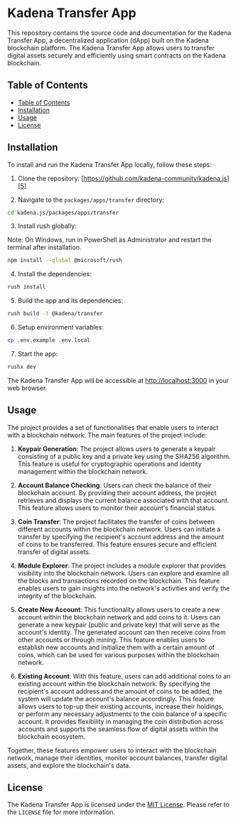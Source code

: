 # Kadena Transfer App

This repository contains the source code and documentation for the Kadena
Transfer App, a decentralized application (dApp) built on the Kadena blockchain
platform. The Kadena Transfer App allows users to transfer digital assets
securely and efficiently using smart contracts on the Kadena blockchain.

## Table of Contents

- [Table of Contents][1]
- [Installation][2]
- [Usage][3]
- [License][4]

## Installation

To install and run the Kadena Transfer App locally, follow these steps:

1.  Clone the repository: [https://github.com/kadena-community/kadena.js][5]

2.  Navigate to the `packages/apps/transfer` directory:

```bash
cd kadena.js/packages/apps/transfer
```

3.  Install rush globally:

Note: On Windows, run in PowerShell as Administrator and restart the terminal
after installation.

```bash
npm install --global @microsoft/rush
```

4.  Install the dependencies:

```bash
rush install
```

5.  Build the app and its dependencies:

```bash
rush build -t @kadena/transfer
```

6.  Setup environment variables:

```bash
cp .env.example .env.local
```

7.  Start the app:

```bash
rushx dev
```

The Kadena Transfer App will be accessible at [http://localhost:3000][6] in your
web browser.

## Usage

The project provides a set of functionalities that enable users to interact with
a blockchain network. The main features of the project include:

1.  **Keypair Generation**: The project allows users to generate a keypair
    consisting of a public key and a private key using the SHA256 algorithm.
    This feature is useful for cryptographic operations and identity management
    within the blockchain network.

2.  **Account Balance Checking**: Users can check the balance of their
    blockchain account. By providing their account address, the project
    retrieves and displays the current balance associated with that account.
    This feature allows users to monitor their account's financial status.

3.  **Coin Transfer**: The project facilitates the transfer of coins between
    different accounts within the blockchain network. Users can initiate a
    transfer by specifying the recipient's account address and the amount of
    coins to be transferred. This feature ensures secure and efficient transfer
    of digital assets.

4.  **Module Explorer**: The project includes a module explorer that provides
    visibility into the blockchain network. Users can explore and examine all
    the blocks and transactions recorded on the blockchain. This feature enables
    users to gain insights into the network's activities and verify the
    integrity of the blockchain.

5.  **Create New Account**: This functionality allows users to create a new
    account within the blockchain network and add coins to it. Users can
    generate a new keypair (public and private key) that will serve as the
    account's identity. The generated account can then receive coins from other
    accounts or through mining. This feature enables users to establish new
    accounts and initialize them with a certain amount of coins, which can be
    used for various purposes within the blockchain network.

6.  **Existing Account**: With this feature, users can add additional coins to
    an existing account within the blockchain network. By specifying the
    recipient's account address and the amount of coins to be added, the system
    will update the account's balance accordingly. This feature allows users to
    top-up their existing accounts, increase their holdings, or perform any
    necessary adjustments to the coin balance of a specific account. It provides
    flexibility in managing the coin distribution across accounts and supports
    the seamless flow of digital assets within the blockchain ecosystem.

Together, these features empower users to interact with the blockchain network,
manage their identities, monitor account balances, transfer digital assets, and
explore the blockchain's data.

## License

The Kadena Transfer App is licensed under the [MIT License][7]. Please refer to
the `LICENSE` file for more information.

[1]: #table-of-contents
[2]: #installation
[3]: #usage
[4]: #license
[5]: https://github.com/kadena-community/kadena.js
[6]: http://localhost:3000
[7]:
  https://github.com/kadena-community/kadena.js/blob/kadena-transfer/packages/apps/transfer/LICENSE

